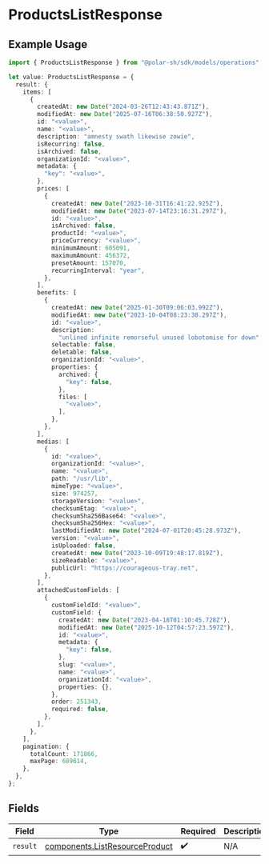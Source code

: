 # ProductsListResponse

## Example Usage

```typescript
import { ProductsListResponse } from "@polar-sh/sdk/models/operations";

let value: ProductsListResponse = {
  result: {
    items: [
      {
        createdAt: new Date("2024-03-26T12:43:43.871Z"),
        modifiedAt: new Date("2025-07-16T06:38:50.927Z"),
        id: "<value>",
        name: "<value>",
        description: "amnesty swath likewise zowie",
        isRecurring: false,
        isArchived: false,
        organizationId: "<value>",
        metadata: {
          "key": "<value>",
        },
        prices: [
          {
            createdAt: new Date("2023-10-31T16:41:22.925Z"),
            modifiedAt: new Date("2023-07-14T23:16:31.297Z"),
            id: "<value>",
            isArchived: false,
            productId: "<value>",
            priceCurrency: "<value>",
            minimumAmount: 605091,
            maximumAmount: 456372,
            presetAmount: 157070,
            recurringInterval: "year",
          },
        ],
        benefits: [
          {
            createdAt: new Date("2025-01-30T09:06:03.992Z"),
            modifiedAt: new Date("2023-10-04T08:23:30.297Z"),
            id: "<value>",
            description:
              "unlined infinite remorseful unused lobotomise for down",
            selectable: false,
            deletable: false,
            organizationId: "<value>",
            properties: {
              archived: {
                "key": false,
              },
              files: [
                "<value>",
              ],
            },
          },
        ],
        medias: [
          {
            id: "<value>",
            organizationId: "<value>",
            name: "<value>",
            path: "/usr/lib",
            mimeType: "<value>",
            size: 974257,
            storageVersion: "<value>",
            checksumEtag: "<value>",
            checksumSha256Base64: "<value>",
            checksumSha256Hex: "<value>",
            lastModifiedAt: new Date("2024-07-01T20:45:28.973Z"),
            version: "<value>",
            isUploaded: false,
            createdAt: new Date("2023-10-09T19:48:17.819Z"),
            sizeReadable: "<value>",
            publicUrl: "https://courageous-tray.net",
          },
        ],
        attachedCustomFields: [
          {
            customFieldId: "<value>",
            customField: {
              createdAt: new Date("2023-04-18T01:10:45.728Z"),
              modifiedAt: new Date("2025-10-12T04:57:23.597Z"),
              id: "<value>",
              metadata: {
                "key": false,
              },
              slug: "<value>",
              name: "<value>",
              organizationId: "<value>",
              properties: {},
            },
            order: 251343,
            required: false,
          },
        ],
      },
    ],
    pagination: {
      totalCount: 171866,
      maxPage: 689614,
    },
  },
};
```

## Fields

| Field                                                                            | Type                                                                             | Required                                                                         | Description                                                                      |
| -------------------------------------------------------------------------------- | -------------------------------------------------------------------------------- | -------------------------------------------------------------------------------- | -------------------------------------------------------------------------------- |
| `result`                                                                         | [components.ListResourceProduct](../../models/components/listresourceproduct.md) | :heavy_check_mark:                                                               | N/A                                                                              |